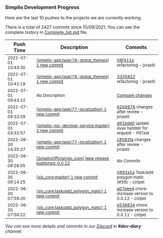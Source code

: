 
### Simplio Development Progress

Here are the last 10 pushes to the projects we are currently working.

There is a total of 2427 commits since 10/09/2021. You can see the complete history in
 [Complete_list.md](Complete_list.md) file.

| Push Time | Description | Commits |
| --- | --- | --- |
| <sub>2022-07-01 10:43:30</sub> | <sub>[[simplio-app:task/78\-global\_themes] 1 new commit](https://github.com/SimplioOfficial/simplio-app/commit/08f411a4feb5b2fd43b49fcbe8bc737e4ea66b62)</sub> | <sub>[08f411a](https://github.com/SimplioOfficial/simplio-app/commit/08f411a4feb5b2fd43b49fcbe8bc737e4ea66b62) refactoring - jvrastil</sub> |
| <sub>2022-07-01 10:41:19</sub> | <sub>[[simplio-app:task/78\-global\_themes] 1 new commit](https://github.com/SimplioOfficial/simplio-app/commit/3335822de13a4b398dd71424b2761640dd4b6ae0)</sub> | <sub>[3335822](https://github.com/SimplioOfficial/simplio-app/commit/3335822de13a4b398dd71424b2761640dd4b6ae0) refactoring - jvrastil</sub> |
| <sub>2022-07-01 09:43:22</sub> | <sub>_No Description_</sub> | <sub>[Compare changes](https://github.com/SimplioOfficial/simplio-app/compare/c9a75569cf2e...f58c6a8f37ca)</sub> |
| <sub>2022-07-01 09:33:29</sub> | <sub>[[simplio-app:task/77\-localization] 1 new commit](https://github.com/SimplioOfficial/simplio-app/commit/62698788ebf22b54f123824bf935ab8b8cba11be)</sub> | <sub>[6269878](https://github.com/SimplioOfficial/simplio-app/commit/62698788ebf22b54f123824bf935ab8b8cba11be) changes after review - jvrastil</sub> |
| <sub>2022-07-01 03:32:57</sub> | <sub>[[simplio-ms-decimal-service:master] 1 new commit](https://github.com/SimplioOfficial/simplio-ms-decimal-service/commit/d91bdd0b0cb901ef3d49e670a6598cada421222f)</sub> | <sub>[d91bdd0](https://github.com/SimplioOfficial/simplio-ms-decimal-service/commit/d91bdd0b0cb901ef3d49e670a6598cada421222f) update avax handler for request - PitTxid</sub> |
| <sub>2022-06-30 14:35:27</sub> | <sub>[[simplio-app:task/77\-localization] 1 new commit](https://github.com/SimplioOfficial/simplio-app/commit/c8583fa08e06f438ffccd6f70b2ac2b3ddcfd604)</sub> | <sub>[c8583fa](https://github.com/SimplioOfficial/simplio-app/commit/c8583fa08e06f438ffccd6f70b2ac2b3ddcfd604) changes after review - jvrastil</sub> |
| <sub>2022-06-30 09:28:05</sub> | <sub>[[SimplioOfficial/sio_core] New release published: 0\.0\.12](https://github.com/SimplioOfficial/sio_core/releases/tag/0.0.12)</sub> | <sub>_No Commits_</sub> |
| <sub>2022-06-30 09:14:25</sub> | <sub>[[sio_core:master] 1 new commit](https://github.com/SimplioOfficial/sio_core/commit/0892a1a27b001a51610dd983a4aa988da23724fe)</sub> | <sub>[0892a1a](https://github.com/SimplioOfficial/sio_core/commit/0892a1a27b001a51610dd983a4aa988da23724fe) Task/add polygon matic (#59) - ciripel</sub> |
| <sub>2022-06-30 07:58:20</sub> | <sub>[[sio_core:task/add\_polygon\_matic] 1 new commit](https://github.com/SimplioOfficial/sio_core/commit/a07eee48096f2c839f32b20d86814f46ac02a019)</sub> | <sub>[a07eee4](https://github.com/SimplioOfficial/sio_core/commit/a07eee48096f2c839f32b20d86814f46ac02a019) chore: increase version to 0.0.12 - ciripel</sub> |
| <sub>2022-06-30 07:56:22</sub> | <sub>[[sio_core:task/add\_polygon\_matic] 1 new commit](https://github.com/SimplioOfficial/sio_core/commit/e538834fa10c14dd7c11a0a031317d13178cfbba)</sub> | <sub>[e538834](https://github.com/SimplioOfficial/sio_core/commit/e538834fa10c14dd7c11a0a031317d13178cfbba) chore: increase version to 0.0.11 - ciripel</sub> |

_You can see more details and commits in our [Discord](https://discord.gg/aKhjuwZmdP) in **#dev-diary** channel._
